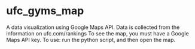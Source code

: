 # ufc_gyms_map
A data visualization using Google Maps API. Data is collected from the information on ufc.com/rankings
To see the map, you must have a Google Maps API key.
To use: run the python script, and then open the map.

